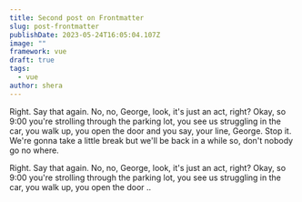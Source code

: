```yaml
---
title: Second post on Frontmatter
slug: post-frontmatter
publishDate: 2023-05-24T16:05:04.107Z
image: ""
framework: vue
draft: true
tags:
  - vue
author: shera
---
```


Right. Say that again. No, no, George, look, it's just an act, right? Okay, so 9:00 you're strolling through the parking lot, you see us struggling in the car, you walk up, you open the door and you say, your line, George. Stop it. We're gonna take a little break but we'll be back in a while so, don't nobody go no where.

Right. Say that again. No, no, George, look, it's just an act, right? Okay, so 9:00 you're strolling through the parking lot, you see us struggling in the car, you walk up, you open the door ..
